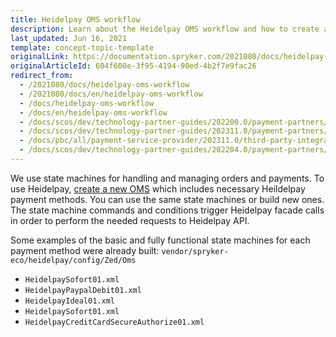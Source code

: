 ```yaml
---
title: Heidelpay OMS workflow
description: Learn about the Heidelpay OMS workflow and how to create a new Spryker OMS with Heildelpay payment method in your Spryker Project.
last_updated: Jun 16, 2021
template: concept-topic-template
originalLink: https://documentation.spryker.com/2021080/docs/heidelpay-oms-workflow
originalArticleId: 604f600e-3f95-4194-90ed-4b2f7e9fac26
redirect_from:
  - /2021080/docs/heidelpay-oms-workflow
  - /2021080/docs/en/heidelpay-oms-workflow
  - /docs/heidelpay-oms-workflow
  - /docs/en/heidelpay-oms-workflow
  - /docs/scos/dev/technology-partner-guides/202200.0/payment-partners/heidelpay/heidelpay-oms-workflow.html
  - /docs/scos/dev/technology-partner-guides/202311.0/payment-partners/heidelpay/heidelpay-oms-workflow.html
  - /docs/pbc/all/payment-service-provider/202311.0/third-party-integrations/heidelpay/heidelpay-oms-workflow.html
  - /docs/scos/dev/technology-partner-guides/202204.0/payment-partners/heidelpay/heidelpay-oms-workflow.html
---
```


We use state machines for handling and managing orders and payments.
To use Heidelpay, [create a new OMS](/docs/dg/dev/backend-development/data-manipulation/set-up-an-order-management-system.html) which includes necessary Heildelpay payment methods. You can use the same state machines or build new ones. The state machine commands and conditions trigger Heidelpay facade calls in order to perform the needed requests to Heidelpay API.

Some examples of the basic and fully functional state machines for each payment method were already built: `vendor/spryker-eco/heidelpay/config/Zed/Oms`

- `HeidelpaySofort01.xml`
- `HeidelpayPaypalDebit01.xml`
- `HeidelpayIdeal01.xml`
- `HeidelpaySofort01.xml`
- `HeidelpayCreditCardSecureAuthorize01.xml`
